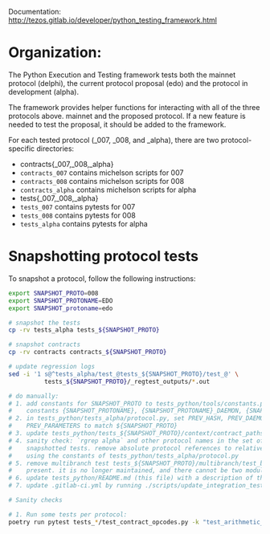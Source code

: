 Documentation: http://tezos.gitlab.io/developer/python_testing_framework.html

# Organization:

The Python Execution and Testing framework tests both the mainnet
protocol (delphi), the current protocol proposal (edo) and the
protocol in development (alpha).

The framework provides helper functions for interacting with all of
the three protocols above.  mainnet and the proposed protocol. If a
new feature is needed to test the proposal, it should be added to the
framework.

For each tested protocol (_007, _008, and _alpha), there are two
protocol-specific directories:
 - contracts{_007,_008,_alpha}
  - `contracts_007` contains michelson scripts for 007
  - `contracts_008` contains michelson scripts for 008
  - `contracts_alpha` contains michelson scripts for alpha
 - tests{_007,_008,_alpha}
  - `tests_007` contains pytests for 007
  - `tests_008` contains pytests for 008
  - `tests_alpha` contains pytests for alpha

# Snapshotting protocol tests

To snapshot a protocol, follow the following instructions:

```bash
export SNAPSHOT_PROTO=008
export SNAPSHOT_PROTONAME=EDO
export SNAPSHOT_protoname=edo

# snapshot the tests
cp -rv tests_alpha tests_${SNAPSHOT_PROTO}

# snapshot contracts
cp -rv contracts contracts_${SNAPSHOT_PROTO}

# update regression logs
sed -i '1 s@^tests_alpha/test_@tests_${SNAPSHOT_PROTO}/test_@' \
          tests_${SNAPSHOT_PROTO}/_regtest_outputs/*.out

# do manually:
# 1. add constants for SNAPSHOT_PROTO to tests_python/tools/constants.py, e.g. add the
#    constants {SNAPSHOT_PROTONAME}, {SNAPSHOT_PROTONAME}_DAEMON, {SNAPSHOT_PROTONAME}_PARAMETERS
# 2. in tests_python/tests_alpha/protocol.py, set PREV_HASH, PREV_DAEMON, and
#    PREV_PARAMETERS to match ${SNAPSHOT_PROTO}
# 3. update tests_python/tests_${SNAPSHOT_PROTO}/context/contract_paths.py
# 4. sanity check: `rgrep alpha` and other protocol names in the set of
#    snapshotted tests. remove absolute protocol references to relative ones
#    using the constants of tests_python/tests_alpha/protocol.py
# 5. remove multibranch test tests_${SNAPSHOT_PROTO}/multibranch/test_baker_endorser_mb.py if still
#    present. it is no longer maintained, and there cannot be two modules named multibranch.
# 6. update tests_python/README.md (this file) with a description of the new folders.
# 7. update .gitlab-ci.yml by running ./scripts/update_integration_tests.sh

# Sanity checks

# 1. Run some tests per protocol:
poetry run pytest tests_*/test_contract_opcodes.py -k "test_arithmetic_overflow"
```
